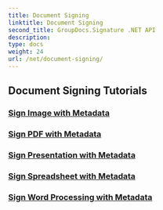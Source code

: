 ```yaml
---
title: Document Signing
linktitle: Document Signing
second_title: GroupDocs.Signature .NET API
description: 
type: docs
weight: 24
url: /net/document-signing/
---
```


## Document Signing Tutorials
### [Sign Image with Metadata](./sign-image-with-metadata/)
### [Sign PDF with Metadata](./sign-pdf-with-metadata/)
### [Sign Presentation with Metadata](./sign-presentation-with-metadata/)
### [Sign Spreadsheet with Metadata](./sign-spreadsheet-with-metadata/)
### [Sign Word Processing with Metadata](./sign-word-processing-with-metadata/)